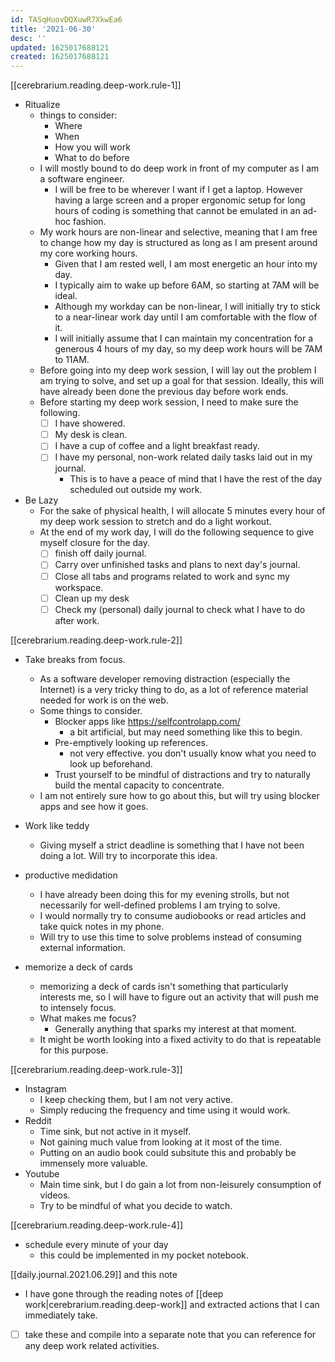 ```yaml
---
id: TASqHuovDQXuwR7XkwEa6
title: '2021-06-30'
desc: ''
updated: 1625017688121
created: 1625017688121
---
```


[[cerebrarium.reading.deep-work.rule-1]]

- Ritualize
  - things to consider: 
    - Where
    - When
    - How you will work
    - What to do before
  - I will mostly bound to do deep work in front of my computer as I am a software engineer.
    - I will be free to be wherever I want if I get a laptop. However having a large screen and a proper ergonomic setup for long hours of coding is something that cannot be emulated in an ad-hoc fashion.
  - My work hours are non-linear and selective, meaning that I am free to change how my day is structured as long as I am present around my core working hours.
    - Given that I am rested well, I am most energetic an hour into my day.
    - I typically aim to wake up before 6AM, so starting at 7AM will be ideal.
    - Although my workday can be non-linear, I will initially try to stick to a near-linear work day until I am comfortable with the flow of it.
    - I will initially assume that I can maintain my concentration for a generous 4 hours of my day, so my deep work hours will be 7AM to 11AM.
  - Before going into my deep work session, I will lay out the problem I am trying to solve, and set up a goal for that session. Ideally, this will have already been done the previous day before work ends.
  - Before starting my deep work session, I need to make sure the following.
    - [ ] I have showered.
    - [ ] My desk is clean.
    - [ ] I have a cup of coffee and a light breakfast ready.
    - [ ] I have my personal, non-work related daily tasks laid out in my journal.
      - This is to have a peace of mind that I have the rest of the day scheduled out outside my work.

- Be Lazy
  - For the sake of physical health, I will allocate 5 minutes every hour of my deep work session to stretch and do a light workout.
  - At the end of my work day, I will do the following sequence to give myself closure for the day.
    - [ ] finish off daily journal.
    - [ ] Carry over unfinished tasks and plans to next day's journal.
    - [ ] Close all tabs and programs related to work and sync my workspace.
    - [ ] Clean up my desk 
    - [ ] Check my (personal) daily journal to check what I have to do after work.

[[cerebrarium.reading.deep-work.rule-2]]

- Take breaks from focus.
  - As a software developer removing distraction (especially the Internet) is a very tricky thing to do, as a lot of reference material needed for work is on the web.
  - Some things to consider.
    - Blocker apps like https://selfcontrolapp.com/
      - a bit artificial, but may need something like this to begin.
    - Pre-emptively looking up references.
      - not very effective. you don't usually know what you need to look up beforehand.
    - Trust yourself to be mindful of distractions and try to naturally build the mental capacity to concentrate.
  - I am not entirely sure how to go about this, but will try using blocker apps and see how it goes.

- Work like teddy
  - Giving myself a strict deadline is something that I have not been doing a lot. Will try to incorporate this idea.

- productive medidation
  - I have already been doing this for my evening strolls, but not necessarily for well-defined problems I am trying to solve.
  - I would normally try to consume audiobooks or read articles and take quick notes in my phone.
  - Will try to use this time to solve problems instead of consuming external information.

- memorize a deck of cards
  - memorizing a deck of cards isn't something that particularly interests me, so I will have to figure out an activity that will push me to intensely focus.
  - What makes me focus?
    - Generally anything that sparks my interest at that moment.
  - It might be worth looking into a fixed activity to do that is repeatable for this purpose.
  
[[cerebrarium.reading.deep-work.rule-3]]
- Instagram
  - I keep checking them, but I am not very active.
  - Simply reducing the frequency and time using it would work.
- Reddit
  - Time sink, but not active in it myself.
  - Not gaining much value from looking at it most of the time.
  - Putting on an audio book could subsitute this and probably be immensely more valuable.
- Youtube
  - Main time sink, but I do gain a lot from non-leisurely consumption of videos.
  - Try to be mindful of what you decide to watch.

[[cerebrarium.reading.deep-work.rule-4]]
- schedule every minute of your day
  - this could be implemented in my pocket notebook.


[[daily.journal.2021.06.29]] and this note
- I have gone through the reading notes of [[deep work|cerebrarium.reading.deep-work]] and extracted actions that I can immediately take.
- [ ] take these and compile into a separate note that you can reference for any deep work related activities.

